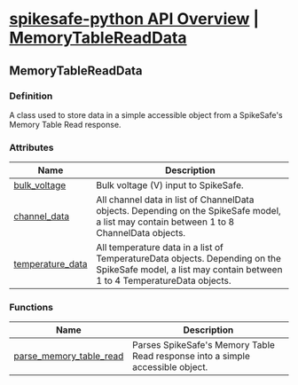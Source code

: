 # [spikesafe-python API Overview](/spikesafe_python_lib_docs/README.md) | [MemoryTableReadData](/spikesafe_python_lib_docs/MemoryTableReadData/README.md)

## MemoryTableReadData

### Definition
A class used to store data in a simple accessible object from a SpikeSafe's Memory Table Read response.

### Attributes
| Name | Description |
| - | - |
| [bulk_voltage](/spikesafe_python_lib_docs/MemoryTableReadData/bulk_voltage/README.md) | Bulk voltage (V) input to SpikeSafe. |
| [channel_data](/spikesafe_python_lib_docs/MemoryTableReadData/channel_data/README.md) | All channel data in list of ChannelData objects. Depending on the SpikeSafe model, a list may contain between 1 to 8 ChannelData objects. |
| [temperature_data](/spikesafe_python_lib_docs/MemoryTableReadData/temperature_data/README.md) | All temperature data in a list of TemperatureData objects. Depending on the SpikeSafe model, a list may contain between 1 to 4 TemperatureData objects. |

### Functions
| Name | Description |
| - | - |
| [parse_memory_table_read](/spikesafe_python_lib_docs/MemoryTableReadData/parse_memory_table_read/README.md) | Parses SpikeSafe's Memory Table Read response into a simple accessible object. |